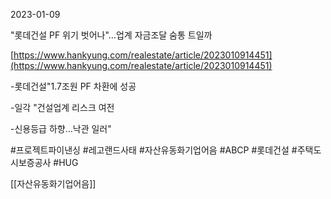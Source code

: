 2023-01-09

"롯데건설 PF 위기 벗어나"…업계 자금조달 숨통 트일까

[https://www.hankyung.com/realestate/article/2023010914451](https://www.hankyung.com/realestate/article/2023010914451)

-롯데건설"1.7조원 PF 차환에 성공

-일각 "건설업계 리스크 여전

-신용등급 하향…낙관 일러"

#프로젝트파이낸싱  #레고랜드사태 #자산유동화기업어음 #ABCP #롯데건설 #주택도시보증공사 #HUG

[[자산유동화기업어음]]
